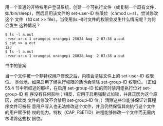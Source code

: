 用一个普通的非特权用户登录系统，创建一个可执行文件（或复制一个既有文件，
如/bin/sleep），然后启用该文件的 set-user-ID 权限位（chmod u+s）。尝试修改这个
文件（如 cat >> file）。当使用(ls –l)时文件的权限会发生什么情况呢？为何会发生
这种情况？

```
$ ls -l a.out 
-rwsr-xr-x 1 orangepi orangepi 28024 Aug  2 07:38 a.out
$ cat >> a.out
123
$ ls -l a.out 
-rwxr-xr-x 1 orangepi orangepi 28028 Aug  2 07:38 a.out
```

书中的答案:

当一个文件被一个非特权用户修改之后，内核会清除文件上的 set-user-ID 权限位。
类似地，如果启用了组执行权限的话也会清除 set-group-ID 权限位。（正如 55.4
节中所细述的那样，在启用 set-group-ID 位的同时禁用组执行位对 set-group-ID 程
序没有任何影响；相反，它用于启用强制式加锁，并且正因为这个原因，对此类
文件的修改不会禁用 set-group-ID 位。）清除这些位能够保证计算程序文件可被任
意用户写入也无法修改这个文件，并且仍然保留其向执行这个文件的用户赋予特
权的能力。特权（CAP_FSETID）进程能够修改一个文件而无需内核清除这些权
限位。

